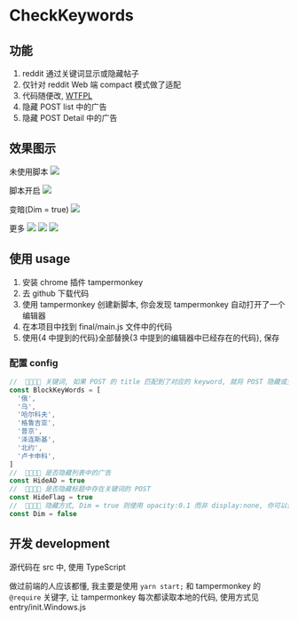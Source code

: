 # CheckKeywords

## 功能

1. reddit 通过关键词显示或隐藏帖子
2. 仅针对 reddit Web 端 compact 模式做了适配
3. 代码随便改, [WTFPL](https://zh.wikipedia.org/zh-cn/WTFPL)
4. 隐藏 POST list 中的广告
5. 隐藏 POST Detail 中的广告

## 效果图示

未使用脚本
![](img/未使用脚本.png)

脚本开启
![](img/脚本开启.png)

变暗(Dim = true)
![](img/Dim.true.png)

更多
![](img/01.png)
![](img/02.png)
![](img/03.png)

## 使用 usage

1. 安装 chrome 插件 tampermonkey
2. 去 github 下载代码
3. 使用 tampermonkey 创建新脚本, 你会发现 tampermonkey 自动打开了一个编辑器
4. 在本项目中找到 final/main.js 文件中的代码
5. 使用{4 中提到的代码}全部替换{3 中提到的编辑器中已经存在的代码}, 保存

### 配置 config

```js
//  🚧🔧🔩🧱 关键词, 如果 POST 的 title 匹配到了对应的 keyword, 就将 POST 隐藏或变半透明
const BlockKeyWords = [
  '俄',
  '乌',
  '哈尔科夫',
  '格鲁吉亚',
  '普京',
  '泽连斯基',
  '北约',
  '卢卡申科',
]
//  🚧🔧🔩🧱 是否隐藏列表中的广告
const HideAD = true
//  🚧🔧🔩🧱 是否隐藏标题中存在关键词的 POST
const HideFlag = true
//  🚧🔧🔩🧱 隐藏方式, Dim = true 则使用 opacity:0.1 而非 display:none, 你可以使用这种方式检测那些帖子被屏蔽了
const Dim = false
```

## 开发 development

源代码在 src 中, 使用 TypeScript

做过前端的人应该都懂, 我主要是使用 `yarn start;` 和 tampermonkey 的 `@require` 关键字, 让 tampermonkey 每次都读取本地的代码, 使用方式见 entry/init.Windows.js
